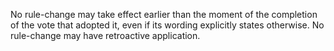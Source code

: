 No rule-change may take effect earlier than the moment of the completion of the
vote that adopted it, even if its wording explicitly states otherwise. No
rule-change may have retroactive application.
